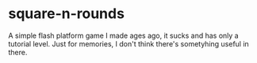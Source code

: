 # square-n-rounds
A simple flash platform game I made ages ago, it sucks and has only a tutorial level.
Just for memories, I don't think there's sometyhing useful in there.
